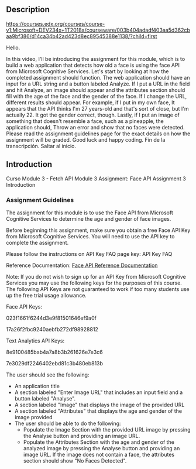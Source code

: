 ## Description

https://courses.edx.org/courses/course-v1:Microsoft+DEV234x+1T2018a/courseware/003b404adadf403aa5d362cbaa9bf386/d14ca34b42ad423d8ec89545388e1138/?child=first

Hello.

In this video, I'll be introducing the assignment for
this module, which is to build a web application that detects how old
a face is using the face API from Microsoft Cognitive Services.
Let's start by looking at
how the completed assignment should function.
The web application should have an input for a URL string and
a button labeled Analyze.
If I put a URL in the field and hit Analyze,
an image should appear and the attributes section
should fill with the age of the face and the gender of the face.
If I change the URL, different results should appear.
For example, if I put in my own face,
It appears that the API thinks I'm 27 years-old and
that's sort of close, but I'm actually 22.
It got the gender correct, though.
Lastly, if I put an image of something that doesn't resemble
a face, such as a pineapple, the application should,
Throw an error and show that no faces were detected.
Please read the assignment guidelines page for
the exact details on how the assignment will be graded.
Good luck and happy coding.
Fin de la transcripción. Saltar al inicio.

## Introduction

Curso   Module 3 - Fetch API   Module 3 Assignment: Face API   Assignment 3 Introduction

### Assignment Guidelines

The assignment for this module is to use the Face API from Microsoft Cognitive Services to determine the age and gender of face images.

Before beginning this assignment, make sure you obtain a free Face API Key from Microsoft Cognitive Services. You will need to use the API key to complete the assignment.

Please follow the instructions on API Key FAQ page key: API Key FAQ

Reference Documentation: [Face API Reference Documentation](https://docs.microsoft.com/en-us/azure/cognitive-services/face/quickstarts/javascript)

Note: If you do not wish to sign up for an API Key from Microsoft Cognitive Services you may use the following keys for the purposes of this course. The following API Keys are not guaranteed to work if too many students use up the free trial usage allowance.

Face API Keys:

023f1661f6244d3e9f81501646ef9a0f

17a26f2fbc9240aebfb272df98928812

Text Analytics API Keys:

8e9100485bab4a7a8b3b261626e7e3c6

7e3029df2246402ebd81c3b480eb813b



The user should see the following:

* An application title
* A section labeled "Enter Image URL" that includes an input field and a button labeled "Analyse".
* A section labeled "Image" that displays the image of the provided URL
* A section labeled "Attributes" that displays the age and gender of the image provided
* The user should be able to do the following:
  * Populate the Image Section with the provided URL image by pressing the Analyse button and providing an image URL.
  * Populate the Attributes Section with the age and gender of the analyzed image by pressing the Analyse button and providing an image URL. If the image does not contain a face, the attributes section should show "No Faces Detected".
